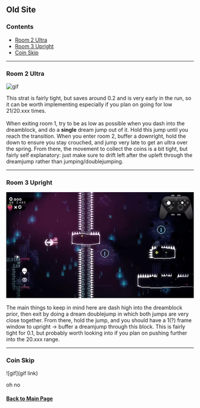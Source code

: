 ## Old Site

### Contents
- [Room 2 Ultra](#Room-2-Ultra)
- [Room 3 Upright](#Room-3-Upright)
- [Coin Skip](#Coin-Skip)

- - - -

### Room 2 Ultra

![gif](https://github.com/Vapo41/C-Side-Guide/blob/main/images/2cr2ultrawebp.webp)

This strat is fairly tight, but saves around 0.2 and is very early in the run, so it can be worth implementing especially if you plan on going for low 21/20.xxx times. 
\
\
When exiting room 1, try to be as low as possible when you dash into the dreamblock, and do a **single** dream jump out of it. Hold this jump until you reach the transition. When you enter room 2, buffer a downright, hold the down to ensure you stay crouched, and jump very late to get an ultra over the spring. From there, the movement to collect the coins is a bit tight, but fairly self explanatory: just make sure to drift left after the upleft through the dreamjump rather than jumping/doublejumping.

- - - -

### Room 3 Upright

![gif](https://github.com/Vapo41/C-Side-Guide/blob/main/images/2cr3uprightwebp.webp)

The main things to keep in mind here are dash high into the dreamblock prior, then exit by doing a dream doublejump in which both jumps are very close together. From there, hold the jump, and you should have a 1(?) frame window to upright -> buffer a dreamjump through this block. This is fairly tight for 0.1, but probably worth looking into if you plan on pushing further into the 20.xxx range.

- - - -

### Coin Skip

![gif](gif link)

oh no

#### [Back to Main Page](https://github.com/Vapo41/C-Side-Guide)
